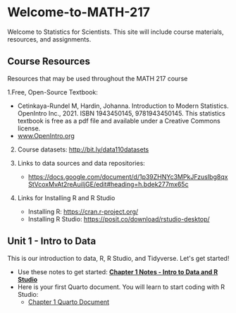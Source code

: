 # Welcome-to-MATH-217
Welcome to Statistics for Scientists. This site will include course materials, resources, and assignments. 

## Course Resources
Resources that may be used throughout the MATH 217 course

1.Free, Open-Source Textbook: 
  - Cetinkaya-Rundel M, Hardin, Johanna. Introduction to Modern Statistics. OpenIntro Inc., 2021. ISBN 1943450145, 9781943450145. This statistics textbook is free as a pdf file and available under a Creative Commons license.
  - www.OpenIntro.org

2. Course datasets: http://bit.ly/data110datasets

3. Links to data sources and data repositories:
   - https://docs.google.com/document/d/1p39ZHNYc3MPkJFzusIbg8qxStVcoxMvAt2reAuiIjGE/edit#heading=h.bdek277mx65c

6. Links for Installing R and R Studio
   - Installing R: https://cran.r-project.org/
   - Installing R Studio: https://posit.co/download/rstudio-desktop/

## Unit 1 - Intro to Data
This is our introduction to data, R, R Studio, and Tidyverse. Let's get started!

- Use these notes to get started:     [**Chapter 1 Notes - Intro to Data and R Studio**](./Math217_notes_ch1.pdf)
- Here is your first Quarto document. You will learn to start coding with R Studio:
     - [Chapter 1 Quarto Document](./chapter1notes.qmd)
 
